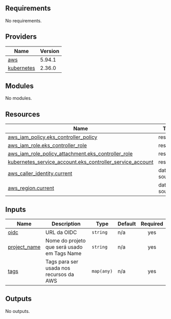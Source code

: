 <!-- BEGIN_TF_DOCS -->
## Requirements

No requirements.

## Providers

| Name | Version |
|------|---------|
| <a name="provider_aws"></a> [aws](#provider\_aws) | 5.94.1 |
| <a name="provider_kubernetes"></a> [kubernetes](#provider\_kubernetes) | 2.36.0 |

## Modules

No modules.

## Resources

| Name | Type |
|------|------|
| [aws_iam_policy.eks_controller_policy](https://registry.terraform.io/providers/hashicorp/aws/latest/docs/resources/iam_policy) | resource |
| [aws_iam_role.eks_controller_role](https://registry.terraform.io/providers/hashicorp/aws/latest/docs/resources/iam_role) | resource |
| [aws_iam_role_policy_attachment.eks_controller_role](https://registry.terraform.io/providers/hashicorp/aws/latest/docs/resources/iam_role_policy_attachment) | resource |
| [kubernetes_service_account.eks_controller_service_account](https://registry.terraform.io/providers/hashicorp/kubernetes/latest/docs/resources/service_account) | resource |
| [aws_caller_identity.current](https://registry.terraform.io/providers/hashicorp/aws/latest/docs/data-sources/caller_identity) | data source |
| [aws_region.current](https://registry.terraform.io/providers/hashicorp/aws/latest/docs/data-sources/region) | data source |

## Inputs

| Name | Description | Type | Default | Required |
|------|-------------|------|---------|:--------:|
| <a name="input_oidc"></a> [oidc](#input\_oidc) | URL da OIDC | `string` | n/a | yes |
| <a name="input_project_name"></a> [project\_name](#input\_project\_name) | Nome do projeto que será usado em Tags Name | `string` | n/a | yes |
| <a name="input_tags"></a> [tags](#input\_tags) | Tags para ser usada nos recursos da AWS | `map(any)` | n/a | yes |

## Outputs

No outputs.
<!-- END_TF_DOCS -->